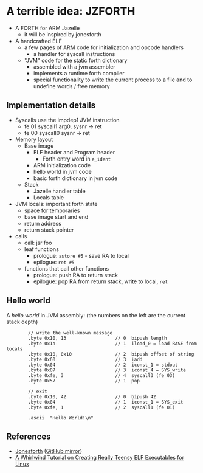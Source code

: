 # A terrible idea: JZFORTH

- A FORTH for ARM Jazelle
  - it will be inspired by jonesforth
- A handcrafted ELF
  - a few pages of ARM code for initialization and opcode handlers
    - a handler for syscall instructions
  - "JVM" code for the static forth dictionary
    - assembled with a jvm assembler
    - implements a runtime forth compiler
    - special functionality to write the current process to a file and to
      undefine words / free memory

## Implementation details

- Syscalls use the impdep1 JVM instruction
  - fe 01  syscall1
    arg0, sysnr -> ret
  - fe 00  syscall0
    sysnr -> ret
- Memory layout
  - Base image
    - ELF header and Program header
      - Forth entry word in `e_ident`
    - ARM initialization code
    - hello world in jvm code
    - basic forth dictionary in jvm code
  - Stack
    - Jazelle handler table
    - Locals table
- JVM locals: important forth state
  - space for temporaries
  - base image start and end
  - return address
  - return stack pointer
- calls
  - call: jsr foo
  - leaf functions
    - prologue: `astore #5` - save RA to local
    - epilogue: `ret #5`
  - functions that call other functions
    - prologue: push RA to return stack
    - epilogue: pop RA from return stack, write to local, `ret`


## Hello world

A _hello world_ in JVM assembly:
(the numbers on the left are the current stack depth)

```
        // write the well-known message
        .byte 0x10, 13                  // 0  bipush length
        .byte 0x1a                      // 1  iload_0 = load BASE from locals
        .byte 0x10, 0x10                // 2  bipush offset of string
        .byte 0x60                      // 3  iadd
        .byte 0x04                      // 2  iconst_1 = stdout
        .byte 0x07                      // 3  iconst_4 = SYS_write
        .byte 0xfe, 3                   // 4  syscall3 (fe 03)
        .byte 0x57                      // 1  pop

        // exit
        .byte 0x10, 42                  // 0  bipush 42
        .byte 0x04                      // 1  iconst_1 = SYS_exit
        .byte 0xfe, 1                   // 2  syscall1 (fe 01)

        .ascii  "Hello World!\n"
```


## References

- [Jonesforth](http://git.annexia.org/?p=jonesforth.git;a=blob;f=jonesforth.S;h=45e6e854a5d2a4c3f26af264dfce56379d401425;hb=HEAD) ([GitHub mirror](https://github.com/nornagon/jonesforth))
- [A Whirlwind Tutorial on Creating Really Teensy ELF Executables for Linux](http://www.muppetlabs.com/~breadbox/software/tiny/teensy.html)
